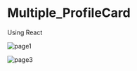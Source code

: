 # Multiple_ProfileCard
Using React

![page1](https://user-images.githubusercontent.com/89508777/162126914-f543248e-bf0b-4ca5-bc5d-ab327bb0b42b.png)


![page3](https://user-images.githubusercontent.com/89508777/162126843-35d1fced-3d71-4466-b585-d10c96d27dce.png)
